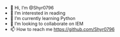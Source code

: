 - 👋 Hi, I’m @Shyr0796
- 👀 I’m interested in reading
- 🌱 I’m currently learning Python
- 💞️ I’m looking to collaborate on IEM
- 📫 How to reach me https://github.com/Shyr0796

<!---
Shyr0796/Shyr0796 is a ✨ special ✨ repository because its `README.md` (this file) appears on your GitHub profile.
You can click the Preview link to take a look at your changes.
--->
